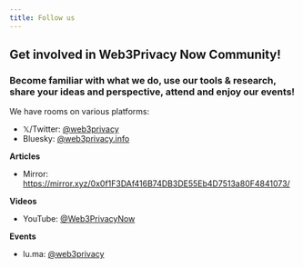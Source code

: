 ```yaml
---
title: Follow us
---
```


## Get involved in Web3Privacy Now Community!
### Become familiar with what we do, use our tools & research, share your ideas and perspective, attend and enjoy our events!

We have rooms on various platforms:

- 𝕏/Twitter: [@web3privacy](https://twitter.com/web3privacy)
- Bluesky: [@web3privacy.info](https://bsky.app/profile/web3privacy.info)

**Articles**

- Mirror: https://mirror.xyz/0x0f1F3DAf416B74DB3DE55Eb4D7513a80F4841073/

**Videos**

- YouTube: [@Web3PrivacyNow](https://youtube.com/@Web3PrivacyNow/)

**Events**

- lu.ma: [@web3privacy](https://lu.ma/web3privacy)

